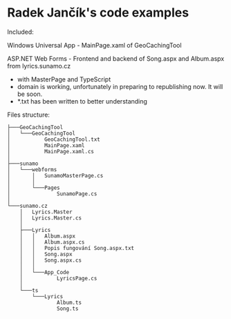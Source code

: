 
# Radek Jančík's code examples

Included:

Windows Universal App - MainPage.xaml of GeoCachingTool

ASP.NET Web Forms - Frontend and backend of Song.aspx and Album.aspx from lyrics.sunamo.cz 

- with MasterPage and TypeScript 
- domain is working, unfortunately in preparing to republishing now. It will be soon. 
- *.txt has been written to better understanding

Files structure:

[comment]: # (This actually is the most platform independent comment. )
[comment]: # (Code ... is only way to make tree righly showing indented. )

```
├───GeoCachingTool
│   └───GeoCachingTool
│           GeoCachingTool.txt
│           MainPage.xaml
│           MainPage.xaml.cs
│           
├───sunamo
│   └───webforms
│       │   SunamoMasterPage.cs
│       │   
│       └───Pages
│               SunamoPage.cs
│               
└───sunamo.cz
​    │   Lyrics.Master
​    │   Lyrics.Master.cs
​    │   
​    ├───Lyrics
​    │   │   Album.aspx
​    │   │   Album.aspx.cs
​    │   │   Popis fungování Song.aspx.txt
​    │   │   Song.aspx
​    │   │   Song.aspx.cs
​    │   │   
​    │   └───App_Code
​    │           LyricsPage.cs
​    │           
​    └───ts
​        └───Lyrics
​                Album.ts
​                Song.ts
```
